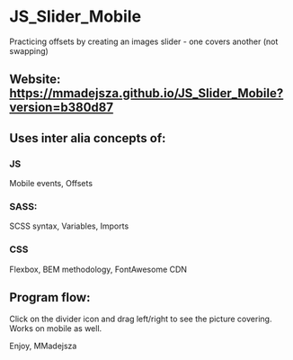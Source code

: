 # JS_Slider_Mobile
Practicing offsets by creating an images slider - one covers another (not swapping)

## Website: https://mmadejsza.github.io/JS_Slider_Mobile?version=b380d87 
## Uses inter alia concepts of:
### JS
Mobile events, Offsets

### SASS:
SCSS syntax, Variables, Imports

### CSS
Flexbox, BEM methodology, FontAwesome CDN

## Program flow:
Click on the divider icon and drag left/right to see the picture covering. Works on mobile as well. 

Enjoy, MMadejsza

